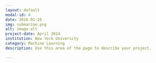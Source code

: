 ```yaml
---
layout: default
modal-id: 4
date: 2016-01-26
img: submarine.png
alt: image-alt
project-date: April 2014
institution: New York University
category: Machine Learning
description: Use this area of the page to describe your project.

---
```

